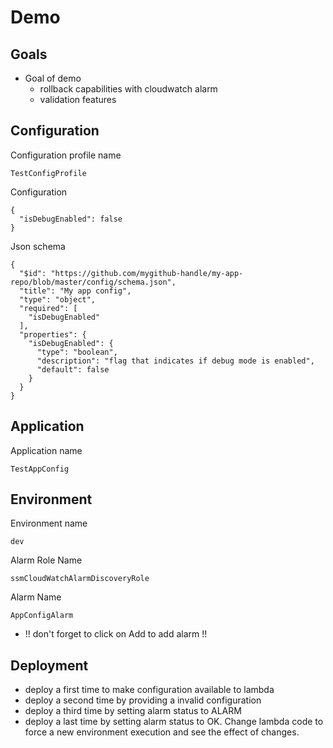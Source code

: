 # Demo

## Goals

* Goal of demo
  * rollback capabilities with cloudwatch alarm
  * validation features  

## Configuration

Configuration profile name

```
TestConfigProfile
```

Configuration
```
{
  "isDebugEnabled": false
}
```

Json schema
```
{
  "$id": "https://github.com/mygithub-handle/my-app-repo/blob/master/config/schema.json",
  "title": "My app config",
  "type": "object",
  "required": [
    "isDebugEnabled"
  ],
  "properties": {
    "isDebugEnabled": {
      "type": "boolean",
      "description": "flag that indicates if debug mode is enabled",
      "default": false
    }
  }
}
```

## Application

Application name

```
TestAppConfig
```

## Environment

Environment name

```
dev
```

Alarm Role Name

```
ssmCloudWatchAlarmDiscoveryRole
```

Alarm Name

```
AppConfigAlarm
```


* !! don't forget to click on Add to add alarm !!

## Deployment

* deploy a first time to make configuration available to lambda
* deploy a second time by providing a invalid configuration
* deploy a third time by setting alarm status to ALARM
* deploy a last time by setting alarm status to OK. Change lambda code to force a new environment execution and see the effect of changes.